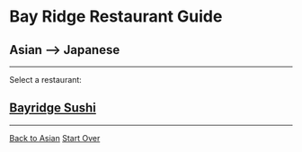 # Bay Ridge Restaurant Guide
## Asian --> Japanese
---
Select a restaurant:
## [Bayridge Sushi](http://www.brsushi.com/)
---
[Back to Asian](asian/asian.md)
[Start Over](../home.md)
